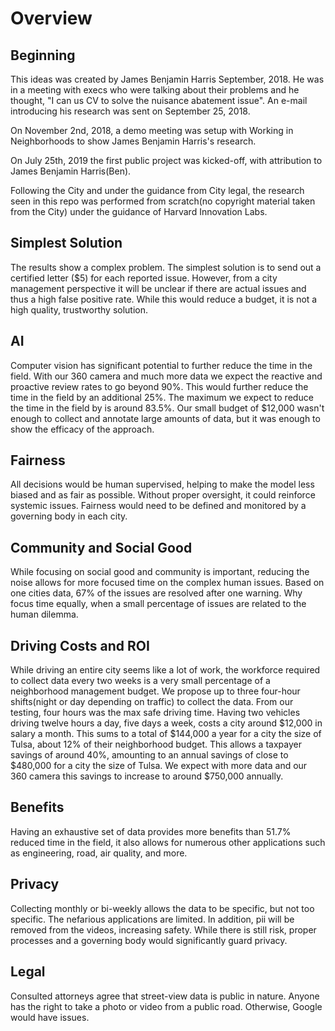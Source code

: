 # Overview
## Beginning
This ideas was created by James Benjamin Harris September, 2018.  He was in a meeting with execs who were talking about their problems and he thought, "I can us CV to solve the nuisance abatement issue".  An e-mail introducing his research was sent on September 25, 2018.

On November 2nd, 2018, a demo meeting was setup with Working in Neighborhoods to show James Benjamin Harris's research.

On July 25th, 2019 the first public project was kicked-off, with attribution to James Benjamin Harris(Ben).

Following the City and under the guidance from City legal, the research seen in this repo was performed from scratch(no copyright material taken from the City) under the guidance of Harvard Innovation Labs.

## Simplest Solution
The results show a complex problem.  The simplest solution is to send out a certified letter ($5) for each reported issue. However, from a city management perspective it will be unclear if there are actual issues and thus a high false positive rate.  While this would reduce a budget, it is not a high quality, trustworthy solution.

## AI
Computer vision has significant potential to further reduce the time in the field. With our 360 camera and much more data we expect the reactive and proactive review rates to go beyond 90%.  This would further reduce the time in the field by an additional 25%.  The maximum we expect to reduce the time in the field by is around 83.5%.  Our small budget of $12,000 wasn't enough to collect and annotate large amounts of data, but it was enough to show the efficacy of the approach.

## Fairness
All decisions would be human supervised, helping to make the model less biased and as fair as possible.  Without proper oversight, it could reinforce systemic issues. Fairness would need to be defined and monitored by a governing body in each city.

## Community and Social Good
While focusing on social good and community is important, reducing the noise allows for more focused time on the complex human issues.  Based on one cities data, 67% of the issues are resolved after one warning.  Why focus time equally, when a small percentage of issues are related to the human dilemma.

## Driving Costs and ROI
While driving an entire city seems like a lot of work, the  workforce required to collect data every two weeks is a very small percentage of a neighborhood management budget.  We propose up to three four-hour shifts(night or day depending on traffic) to collect the data. From our testing, four hours was the max safe driving time.  Having two vehicles driving twelve hours a day, five days a week, costs a city around $12,000 in salary a month.  This sums to a total of $144,000 a year for a city the size of Tulsa, about 12% of their neighborhood budget.  This allows a taxpayer savings of around 40%, amounting to an annual savings of close to $480,000 for a city the size of Tulsa. We expect with more data and our 360 camera this savings to increase to around $750,000 annually.

## Benefits
Having an exhaustive set of data provides more benefits than 51.7% reduced time in the field, it also allows for numerous other applications such as engineering, road, air quality, and more.

## Privacy
Collecting monthly or bi-weekly allows the data to be specific, but not too specific. The nefarious applications are limited.  In addition, pii will be removed from the videos, increasing safety.  While there is still risk, proper processes and a governing body would significantly guard privacy.

## Legal
Consulted attorneys agree that street-view data is public in nature.  Anyone has the right to take a photo or video from a public road.  Otherwise, Google would have issues.
